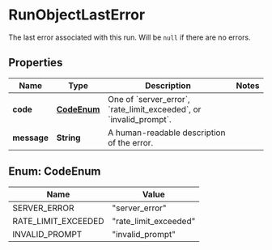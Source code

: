 

# RunObjectLastError

The last error associated with this run. Will be `null` if there are no errors.

## Properties

| Name | Type | Description | Notes |
|------------ | ------------- | ------------- | -------------|
|**code** | [**CodeEnum**](#CodeEnum) | One of &#x60;server_error&#x60;, &#x60;rate_limit_exceeded&#x60;, or &#x60;invalid_prompt&#x60;. |  |
|**message** | **String** | A human-readable description of the error. |  |



## Enum: CodeEnum

| Name | Value |
|---- | -----|
| SERVER_ERROR | &quot;server_error&quot; |
| RATE_LIMIT_EXCEEDED | &quot;rate_limit_exceeded&quot; |
| INVALID_PROMPT | &quot;invalid_prompt&quot; |



